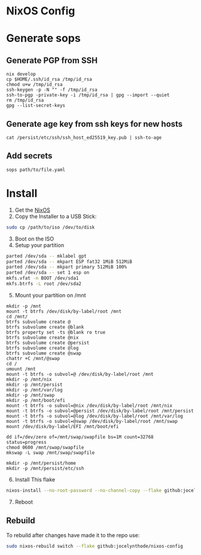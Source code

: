 # NixOS Config

# Generate sops

## Generate PGP from SSH

```
nix develop
cp $HOME/.ssh/id_rsa /tmp/id_rsa
chmod u+w /tmp/id_rsa
ssh-keygen -p -N "" -f /tmp/id_rsa
ssh-to-pgp -private-key -i /tmp/id_rsa | gpg --import --quiet
rm /tmp/id_rsa
gpg --list-secret-keys
```

## Generate age key from ssh keys for new hosts

```
cat /persist/etc/ssh/ssh_host_ed25519_key.pub | ssh-to-age
```

## Add secrets

```
sops path/to/file.yaml
```

# Install

1. Get the [NixOS](https://channels.nixos.org/nixos-22.05/latest-nixos-minimal-x86_64-linux.iso)
2. Copy the Installer to a USB Stick:

```bash
sudo cp /path/to/iso /dev/to/disk
```

3. Boot on the ISO
4. Setup your partition

```bash
parted /dev/sda -- mklabel gpt
parted /dev/sda -- mkpart ESP fat32 1MiB 512MiB
parted /dev/sda -- mkpart primary 512MiB 100%
parted /dev/sda -- set 1 esp on
mkfs.vfat -n BOOT /dev/sda1
mkfs.btrfs -L root /dev/sda2
```

5. Mount your partition on /mnt

```
mkdir -p /mnt
mount -t btrfs /dev/disk/by-label/root /mnt
cd /mnt/
btrfs subvolume create @
btrfs subvolume create @blank
btrfs property set -ts @blank ro true
btrfs subvolume create @nix
btrfs subvolume create @persist
btrfs subvolume create @log
btrfs subvolume create @swap
chattr +C /mnt/@swap
cd /
umount /mnt
mount -t btrfs -o subvol=@ /dev/disk/by-label/root /mnt
mkdir -p /mnt/nix
mkdir -p /mnt/persist
mkdir -p /mnt/var/log
mkdir -p /mnt/swap
mkdir -p /mnt/boot/efi
mount -t btrfs -o subvol=@nix /dev/disk/by-label/root /mnt/nix
mount -t btrfs -o subvol=@persist /dev/disk/by-label/root /mnt/persist
mount -t btrfs -o subvol=@log /dev/disk/by-label/root /mnt/var/log
mount -t btrfs -o subvol=@swap /dev/disk/by-label/root /mnt/swap
mount /dev/disk/by-label/EFI /mnt/boot/efi

dd if=/dev/zero of=/mnt/swap/swapfile bs=1M count=32768 status=progress
chmod 0600 /mnt/swap/swapfile
mkswap -L swap /mnt/swap/swapfile

mkdir -p /mnt/persist/home
mkdir -p /mnt/persist/etc/ssh

```

6. Install This flake

```bash
nixos-install --no-root-password --no-channel-copy --flake github:jocelynthode/nixos-config#somehost

```

7. Reboot

## Rebuild

To rebuild after changes have made it to the repo use:

```bash
sudo nixos-rebuild switch --flake github:jocelynthode/nixos-config
```
